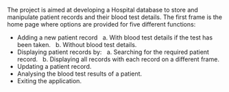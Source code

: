 The project is aimed at developing a Hospital database to store and manipulate patient records and their blood test details. The first frame is the home page where options are provided for five different functions:
- Adding a new patient record
&nbsp;&nbsp;a. With blood test details if the test has been taken.
&nbsp;&nbsp;b. Without blood test details.
- Displaying patient records by:
&nbsp;&nbsp;a. Searching for the required patient record.
&nbsp;&nbsp;b. Displaying all records with each record on a different frame.
- Updating a patient record.
- Analysing the blood test results of a patient.
- Exiting the application.
